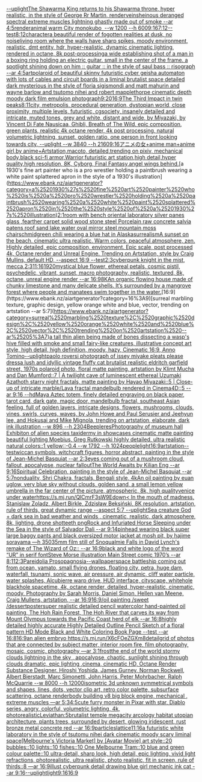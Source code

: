 [--uplight](https://www.ebank.nz/aiartgenerator?category=--uplight)[The Shawarma King returns to his Shawarma throne, hyper realistic, in the style of George Rr Martin, render](https://www.ebank.nz/aiartgenerator?category=The%2520Shawarma%2520King%2520returns%2520to%2520his%2520Shawarma%2520throne%2C%2520hyper%2520realistic%2C%2520in%2520the%2520style%2520of%2520George%2520Rr%2520Martin%2C%2520render)[veins](https://www.ebank.nz/aiartgenerator?category=veins)[heinous deranged spectral extreme muscles lightning ghastly made out of smoke --ar 4:5](https://www.ebank.nz/aiartgenerator?category=heinous%2520deranged%2520spectral%2520extreme%2520muscles%2520lightning%2520ghastly%2520made%2520out%2520of%2520smoke%2520--ar%25204%3A5)[render](https://www.ebank.nz/aiartgenerator?category=render)[animal warm City monokubo  --w 1200 --h 600](https://www.ebank.nz/aiartgenerator?category=animal%2520warm%2520City%2520monokubo%C2%A0%2520--w%25201200%2520--h%2520600)[9:16](https://www.ebank.nz/aiartgenerator?category=9%3A16)[7:12](https://www.ebank.nz/aiartgenerator?category=7%3A12)[--test](https://www.ebank.nz/aiartgenerator?category=--test)[8:12](https://www.ebank.nz/aiartgenerator?category=8%3A12)[character](https://www.ebank.nz/aiartgenerator?category=character)[a beautiful render of fogotten realities at dusk, no noise](https://www.ebank.nz/aiartgenerator?category=a%2520beautiful%2520render%2520of%2520fogotten%2520realities%2520at%2520dusk%2C%2520no%2520noise)[living room where the walls have sharp spikes, moody environment, realistic, dmt entity, hdr, hyper-realistic, dynamic cinematic lighting, rendered in octane, 8k post-processing](https://www.ebank.nz/aiartgenerator?category=living%2520room%2520where%2520the%2520walls%2520have%2520sharp%2520spikes%2C%2520moody%2520environment%2C%2520realistic%2C%2520dmt%2520entity%2C%2520hdr%2C%2520hyper-realistic%2C%2520dynamic%2520cinematic%2520lighting%2C%2520rendered%2520in%2520octane%2C%25208k%2520post-processing)[a wide establishing shot of a man in a boxing ring holding an electric guitar. small in the center of the frame. a spotlight shining down on him :: guitar :: in the style of saul bass :: risograph --ar 4:5](https://www.ebank.nz/aiartgenerator?category=a%2520wide%2520establishing%2520shot%2520of%2520a%2520man%2520in%2520a%2520boxing%2520ring%2520holding%2520an%2520electric%2520guitar.%2520small%2520in%2520the%2520center%2520of%2520the%2520frame.%2520a%2520spotlight%2520shining%2520down%2520on%2520him%2520%3A%3A%2520guitar%2520%3A%3A%2520in%2520the%2520style%2520of%2520saul%2520bass%2520%3A%3A%2520risograph%2520--ar%25204%3A5)[art](https://www.ebank.nz/aiartgenerator?category=art)[polaroid of beautiful skinny futuristic cyber geisha automaton with lots of cables and circuit boards in a liminal brutalist space detailed dark mysterious in the style of floria sigismondi and matt mahurin and wayne barlow and tsutomo nihei and robert mapplethorpe cinematic depth moody dark film emulsion photograph](https://www.ebank.nz/aiartgenerator?category=polaroid%2520of%2520beautiful%2520skinny%2520futuristic%2520cyber%2520geisha%2520automaton%2520with%2520lots%2520of%2520cables%2520and%2520circuit%2520boards%2520in%2520a%2520liminal%2520brutalist%2520space%2520detailed%2520dark%2520mysterious%2520in%2520the%2520style%2520of%2520floria%2520sigismondi%2520and%2520matt%2520mahurin%2520and%2520wayne%2520barlow%2520and%2520tsutomo%2520nihei%2520and%2520robert%2520mapplethorpe%2520cinematic%2520depth%2520moody%2520dark%2520film%2520emulsion%2520photograph)[9:20](https://www.ebank.nz/aiartgenerator?category=9%3A20)[16:9](https://www.ebank.nz/aiartgenerator?category=16%3A9)[The Third Impact in twin peaks](https://www.ebank.nz/aiartgenerator?category=The%2520Third%2520Impact%2520in%2520twin%2520peaks)[8:11](https://www.ebank.nz/aiartgenerator?category=8%3A11)[city, metropolis, procedural generation, dystopian world, close proximity, multiple levels, futuristic, cgsociety, insanely detailed and intricate, muted tones, grey and white, distant and wide, by Miyazaki, by Vincent Di Fate Nausicaa, Ghibli, Breath of The Wild, epic composition, green plants, realistic 4k octane render, 4k post processing, natural volumetric lightning, sunset, golden ratio, one person in front looking towards city, --uplight --w 3840 --h 2160](https://www.ebank.nz/aiartgenerator?category=city%2C%2520metropolis%2C%2520procedural%2520generation%2C%2520dystopian%2520world%2C%2520close%2520proximity%2C%2520multiple%2520levels%2C%2520futuristic%2C%2520cgsociety%2C%2520insanely%2520detailed%2520and%2520intricate%2C%2520muted%2520tones%2C%2520grey%2520and%2520white%2C%2520distant%2520and%2520wide%2C%2520by%2520Miyazaki%2C%2520by%2520Vincent%2520Di%2520Fate%2520Nausicaa%2C%2520Ghibli%2C%2520Breath%2520of%2520The%2520Wild%2C%2520epic%2520composition%2C%2520green%2520plants%2C%2520realistic%25204k%2520octane%2520render%2C%25204k%2520post%2520processing%2C%2520natural%2520volumetric%2520lightning%2C%2520sunset%2C%2520golden%2520ratio%2C%2520one%2520person%2520in%2520front%2520looking%2520towards%2520city%2C%2520--uplight%2520--w%25203840%2520--h%25202160)[9:16](https://www.ebank.nz/aiartgenerator?category=9%3A16)[アニメの女+anime man+anime girl,by anime+Artstation,macoto, detailed,trending on pixiv, mechanical body,black sci-fi armor,Warrior,futuristic art station,high detail,hyper quality,high resolution, 8K, Cyborg, Final Fantasy,angel wings behind.](https://www.ebank.nz/aiartgenerator?category=%E3%82%A2%E3%83%8B%E3%83%A1%E3%81%AE%E5%A5%B3%2Banime%2520man%2Banime%2520girl%2Cby%2520anime%2BArtstation%2Cmacoto%2C%2520detailed%2Ctrending%2520on%2520pixiv%2C%2520mechanical%2520body%2Cblack%2520sci-fi%2520armor%2CWarrior%2Cfuturistic%2520art%2520station%2Chigh%2520detail%2Chyper%2520quality%2Chigh%2520resolution%2C%25208K%2C%2520Cyborg%2C%2520Final%2520Fantasy%2Cangel%2520wings%2520behind.)[a 1930's fine art painter who is a pro wrestler holding a paintbrush wearing a white paint splattered apron in the style of a 1930's illustration](https://www.ebank.nz/aiartgenerator?category=a%25201930%27s%2520fine%2520art%2520painter%2520who%2520is%2520a%2520pro%2520wrestler%2520holding%2520a%2520paintbrush%2520wearing%2520a%2520white%2520paint%2520splattered%2520apron%2520in%2520the%2520style%2520of%2520a%25201930%27s%2520illustration)[2:1](https://www.ebank.nz/aiartgenerator?category=2%3A1)[room with bench oriental laboratory silver panes glass ,fearther carpet solid wood stone steel Porcelain raw concrete salvia patens roof sand lake water oval mirror steel mountain moss chair](https://www.ebank.nz/aiartgenerator?category=room%2520with%2520bench%2520oriental%2520laboratory%2520silver%2520panes%2520glass%2520%2Cfearther%2520carpet%2520solid%2520wood%2520stone%2520steel%2520Porcelain%2520raw%2520concrete%2520salvia%2520patens%2520roof%2520sand%2520lake%2520water%2520oval%2520mirror%2520steel%2520mountain%2520moss%2520chair)[schmid](https://www.ebank.nz/aiartgenerator?category=schmid)[green chili wearing a blue hat in Alaska](https://www.ebank.nz/aiartgenerator?category=green%2520chili%2520wearing%2520a%2520blue%2520hat%2520in%2520Alaska)[surrealism](https://www.ebank.nz/aiartgenerator?category=surrealism)[A sunset on the beach, cinematic ultra realistic. Warm colors, peaceful atmosphere, zen. Highly detailed, epic composition, environment. Epic scale, post processed 4k, Octane render and Unreal Engine. Trending on Artstation, style by Craig Mullins, default HD, --aspect 16:9 --test](https://www.ebank.nz/aiartgenerator?category=A%2520sunset%2520on%2520the%2520beach%2C%2520cinematic%2520ultra%2520realistic.%2520Warm%2520colors%2C%2520peaceful%2520atmosphere%2C%2520zen.%2520Highly%2520detailed%2C%2520epic%2520composition%2C%2520environment.%2520Epic%2520scale%2C%2520post%2520processed%25204k%2C%2520Octane%2520render%2520and%2520Unreal%2520Engine.%2520Trending%2520on%2520Artstation%2C%2520style%2520by%2520Craig%2520Mullins%2C%2520default%2520HD%2C%2520--aspect%252016%3A9%2520--test)[2:3](https://www.ebank.nz/aiartgenerator?category=2%3A3)[cyberpunk knight in the mist, mecca,](https://www.ebank.nz/aiartgenerator?category=cyberpunk%2520knight%2520in%2520the%2520mist%2C%2520mecca%2C)[2:3](https://www.ebank.nz/aiartgenerator?category=2%3A3)[11:16](https://www.ebank.nz/aiartgenerator?category=11%3A16)[1920](https://www.ebank.nz/aiartgenerator?category=1920)[mystical blue flower, ethereal petals, cosmic pistil, psychedelic, vibrant, sunset, macro photography, realistic, textured, 8k, octane, unreal engine render --ar 16:9](https://www.ebank.nz/aiartgenerator?category=mystical%2520blue%2520flower%2C%2520ethereal%2520petals%2C%2520cosmic%2520pistil%2C%2520psychedelic%2C%2520vibrant%2C%2520sunset%2C%2520macro%2520photography%2C%2520realistic%2C%2520textured%2C%25208k%2C%2520octane%2C%2520unreal%2520engine%2520render%2520--ar%252016%3A9)[8K](https://www.ebank.nz/aiartgenerator?category=8K)[An organic flowing house made of chunky limestone and many delicate shells. It’s surrounded by a mangrove forest where people and manatees swim together in the water.](https://www.ebank.nz/aiartgenerator?category=An%2520organic%2520flowing%2520house%2520made%2520of%2520chunky%2520limestone%2520and%2520many%2520delicate%2520shells.%2520It%E2%80%99s%2520surrounded%2520by%2520a%2520mangrove%2520forest%2520where%2520people%2520and%2520manatees%2520swim%2520together%2520in%2520the%2520water.)[16:9](https://www.ebank.nz/aiartgenerator?category=16%3A9)[surreal marbling texture, graphic design, yellow orange white and blue, vector, trending on artstation --ar 5:7](https://www.ebank.nz/aiartgenerator?category=surreal%2520marbling%2520texture%2C%2520graphic%2520design%2C%2520yellow%2520orange%2520white%2520and%2520blue%2C%2520vector%2C%2520trending%2520on%2520artstation%2520--ar%25205%3A7)[a tall thin alien being made of bones dissecting a wasp's hive filled with smoke and small fairy-like creatures, illustrative concept art style, high detail, high definition, moody, hazy, Cinematic 16:9, Anno Tomino](https://www.ebank.nz/aiartgenerator?category=a%2520tall%2520thin%2520alien%2520being%2520made%2520of%2520bones%2520dissecting%2520a%2520wasp%27s%2520hive%2520filled%2520with%2520smoke%2520and%2520small%2520fairy-like%2520creatures%2C%2520illustrative%2520concept%2520art%2520style%2C%2520high%2520detail%2C%2520high%2520definition%2C%2520moody%2C%2520hazy%2C%2520Cinematic%252016%3A9%2C%2520Anno%2520Tomino)[--uplight](https://www.ebank.nz/aiartgenerator?category=--uplight)[paolo roversi photograph of issey miyake pleats please dress](https://www.ebank.nz/aiartgenerator?category=paolo%2520roversi%2520photograph%2520of%2520issey%2520miyake%2520pleats%2520please%2520dress)[a lush and idyllic vintage fluffy cat brutalist realistic eldritch garfield street, 1970s polaroid photo, floral matte painting, artstation by Klimt Mucha and Dan Mumford::7 | A twilight cave of luminescent ethereal Uzumaki Azathoth starry night fractals, matte painting by Hayao Miyazaki::5 | Close-up of intricate marble/Lava fractal mandelbulb rendered in Cinema4D::5 --ar 9:16 --hd](https://www.ebank.nz/aiartgenerator?category=a%2520lush%2520and%2520idyllic%2520vintage%2520fluffy%2520cat%2520brutalist%2520realistic%2520eldritch%2520garfield%2520street%2C%25201970s%2520polaroid%2520photo%2C%2520floral%2520matte%2520painting%2C%2520artstation%2520by%2520Klimt%2520Mucha%2520and%2520Dan%2520Mumford%3A%3A7%2520%7C%2520A%2520twilight%2520cave%2520of%2520luminescent%2520ethereal%2520Uzumaki%2520Azathoth%2520starry%2520night%2520fractals%2C%2520matte%2520painting%2520by%2520Hayao%2520Miyazaki%3A%3A5%2520%7C%2520Close-up%2520of%2520intricate%2520marble/Lava%2520fractal%2520mandelbulb%2520rendered%2520in%2520Cinema4D%3A%3A5%2520--ar%25209%3A16%2520--hd)[Maya Aztec totem, finely detailed engraving on black paper, tarot card, dark gate, magic door, mandelbulb fractal, southeast Asian feeling, full of golden layers, intricate designs, flowers, mushrooms, clouds, vines, swirls, curves, waves, by John Howe and Paul Serusier and Jeehyun lee, and Hokusai and Mike Mignola, trending on artstation, elaborate, dark ink illustration --w 896 --h 2304](https://www.ebank.nz/aiartgenerator?category=Maya%2520Aztec%2520totem%2C%2520finely%2520detailed%2520engraving%2520on%2520black%2520paper%2C%2520tarot%2520card%2C%2520dark%2520gate%2C%2520magic%2520door%2C%2520mandelbulb%2520fractal%2C%2520southeast%2520Asian%2520feeling%2C%2520full%2520of%2520golden%2520layers%2C%2520intricate%2520designs%2C%2520flowers%2C%2520mushrooms%2C%2520clouds%2C%2520vines%2C%2520swirls%2C%2520curves%2C%2520waves%2C%2520by%2520John%2520Howe%2520and%2520Paul%2520Serusier%2520and%2520Jeehyun%2520lee%2C%2520and%2520Hokusai%2520and%2520Mike%2520Mignola%2C%2520trending%2520on%2520artstation%2C%2520elaborate%2C%2520dark%2520ink%2520illustration%2520--w%2520896%2520--h%25202304)[Beeple](https://www.ebank.nz/aiartgenerator?category=Beeple)[res](https://www.ebank.nz/aiartgenerator?category=res)[Photography of museum hall Exhibiton of alien species taxidermy in showcases cinematic matte painting beautiful lighting Moebius, Greg Rutkowski highly detailed, ultra realistic natural colors::1 yellow::-0.4 --w 1792 --h 1024](https://www.ebank.nz/aiartgenerator?category=Photography%2520of%2520museum%2520hall%2520Exhibiton%2520of%2520alien%2520species%2520taxidermy%2520in%2520showcases%2520cinematic%2520matte%2520painting%2520beautiful%2520lighting%2520Moebius%2C%2520Greg%2520Rutkowski%2520highly%2520detailed%2C%2520ultra%2520realistic%2520natural%2520colors%3A%3A1%2520yellow%3A%3A-0.4%2520--w%25201792%2520--h%25201024)[people](https://www.ebank.nz/aiartgenerator?category=people)[light](https://www.ebank.nz/aiartgenerator?category=light)[16:9](https://www.ebank.nz/aiartgenerator?category=16%3A9)[artstation--test](https://www.ebank.nz/aiartgenerator?category=artstation--test)[wiccan symbols, witchcraft figures, horror abstract, painting in the style of Jean-Michel Basquiat --ar 2:3](https://www.ebank.nz/aiartgenerator?category=wiccan%2520symbols%2C%2520witchcraft%2520figures%2C%2520horror%2520abstract%2C%2520painting%2520in%2520the%2520style%2520of%2520Jean-Michel%2520Basquiat%2520--ar%25202%3A3)[eyes coming out of a mushroom cloud, fallout, apocalypse, nuclear fallout](https://www.ebank.nz/aiartgenerator?category=eyes%2520coming%2520out%2520of%2520a%2520mushroom%2520cloud%2C%2520fallout%2C%2520apocalypse%2C%2520nuclear%2520fallout)[The World Awaits by Kilian Eng --ar 9:16](https://www.ebank.nz/aiartgenerator?category=The%2520World%2520Awaits%2520by%2520Kilian%2520Eng%2520--ar%25209%3A16)[Spiritual Celebration, painting in the style of Jean-Michel Basquiat --ar 5:7](https://www.ebank.nz/aiartgenerator?category=Spiritual%2520Celebration%2C%2520painting%2520in%2520the%2520style%2520of%2520Jean-Michel%2520Basquiat%2520--ar%25205%3A7)[nonduality, Shri Chakra, fractals, Bengali style, 4k](https://www.ebank.nz/aiartgenerator?category=nonduality%2C%2520Shri%2520Chakra%2C%2520fractals%2C%2520Bengali%2520style%2C%25204k)[An oil painting by euan uglow, very blue sky without clouds, golden sand, a small lemon yellow umbrella in the far center of the picture, atmospheric, 8k, high quality](https://www.ebank.nz/aiartgenerator?category=An%2520oil%2520painting%2520by%2520euan%2520uglow%2C%2520very%2520blue%2520sky%2520without%2520clouds%2C%2520golden%2520sand%2C%2520a%2520small%2520lemon%2520yellow%2520umbrella%2520in%2520the%2520far%2520center%2520of%2520the%2520picture%2C%2520atmospheric%2C%25208k%2C%2520high%2520quality)[venice under water](https://www.ebank.nz/aiartgenerator?category=venice%2520under%2520water)[<https://s.mj.run/QlCmrF3sW9E>](https://www.ebank.nz/aiartgenerator?category=%3Chttps%3A//s.mj.run/QlCmrF3sW9E%3E)[down](https://www.ebank.nz/aiartgenerator?category=down)[< In the mouth of madness, Stanislaw Zoladz, Albert Birkle, Zdzisław Beksiński, 8K resolution, artstation, rule of thirds, great dynamic range --aspect 5:7 --uplight](https://www.ebank.nz/aiartgenerator?category=%3C%2520In%2520the%2520mouth%2520of%2520madness%2C%2520Stanislaw%2520Zoladz%2C%2520Albert%2520Birkle%2C%2520Zdzis%C5%82aw%2520Beksi%C5%84ski%2C%25208K%2520resolution%2C%2520artstation%2C%2520rule%2520of%2520thirds%2C%2520great%2520dynamic%2520range%2520--aspect%25205%3A7%2520--uplight)[Sea creature God +  dark sea in bad weather and winds , cinematic, realistic, dark atmosphere, 8k, lighting, drone shot](https://www.ebank.nz/aiartgenerator?category=Sea%2520creature%2520God%2520%2B%2520%2520dark%2520sea%2520in%2520bad%2520weather%2520and%2520winds%2520%2C%2520cinematic%2C%2520realistic%2C%2520dark%2520atmosphere%2C%25208k%2C%2520lighting%2C%2520drone%2520shot)[teeth png](https://www.ebank.nz/aiartgenerator?category=teeth%2520png)[Rock and Infuriated Horse Sleeping under the Sea in the style of Salvador Dali --ar 9:14](https://www.ebank.nz/aiartgenerator?category=Rock%2520and%2520Infuriated%2520Horse%2520Sleeping%2520under%2520the%2520Sea%2520in%2520the%2520style%2520of%2520Salvador%2520Dali%2520--ar%25209%3A14)[pinhead wearing black super large baggy pants and black oversized motor jacket at mosh pit, by hajime sorayama —h 350](https://www.ebank.nz/aiartgenerator?category=pinhead%2520wearing%2520black%2520super%2520large%2520baggy%2520pants%2520and%2520black%2520oversized%2520motor%2520jacket%2520at%2520mosh%2520pit%2C%2520by%2520hajime%2520sorayama%2520%E2%80%94h%2520350)[35mm film still of Snoqualmie Falls in David Lynch's remake of The Wizard of Oz:: --ar 16:9](https://www.ebank.nz/aiartgenerator?category=35mm%2520film%2520still%2520of%2520Snoqualmie%2520Falls%2520in%2520David%2520Lynch%27s%2520remake%2520of%2520The%2520Wizard%2520of%2520Oz%3A%3A%2520--ar%252016%3A9)[black and white logo of the word “UR” in serif font](https://www.ebank.nz/aiartgenerator?category=black%2520and%2520white%2520logo%2520of%2520the%2520word%2520%E2%80%9CUR%E2%80%9D%2520in%2520serif%2520font)[Steve Morse illustration Main Street comic 1970’s --ar 8:11](https://www.ebank.nz/aiartgenerator?category=Steve%2520Morse%2520illustration%2520Main%2520Street%2520comic%25201970%E2%80%99s%2520--ar%25208%3A11)[2:3](https://www.ebank.nz/aiartgenerator?category=2%3A3)[Pareidolia Prosopagnosia](https://www.ebank.nz/aiartgenerator?category=Pareidolia%2520Prosopagnosia)[--wallpaper](https://www.ebank.nz/aiartgenerator?category=--wallpaper)[space battleship coming out from ocean, yamato, small flying drones, floating city, petra, huge dam, waterfall, tsunami, sonic wave, air pressure, air dynamic, cliff water particle, water splashes, Alcubierre warp drive, HUD interface, cityscape, whitehole blackhole spacetime, 4k, octane render, detailed, hyper-realistic, cinematic, moody, Photography by Sarah Morris, Daniel Simon, Hellen van Meene, Craig Mullens, artstation, --ar 16:9](https://www.ebank.nz/aiartgenerator?category=space%2520battleship%2520coming%2520out%2520from%2520ocean%2C%2520yamato%2C%2520small%2520flying%2520drones%2C%2520floating%2520city%2C%2520petra%2C%2520huge%2520dam%2C%2520waterfall%2C%2520tsunami%2C%2520sonic%2520wave%2C%2520air%2520pressure%2C%2520air%2520dynamic%2C%2520cliff%2520water%2520particle%2C%2520water%2520splashes%2C%2520Alcubierre%2520warp%2520drive%2C%2520HUD%2520interface%2C%2520cityscape%2C%2520whitehole%2520blackhole%2520spacetime%2C%25204k%2C%2520octane%2520render%2C%2520detailed%2C%2520hyper-realistic%2C%2520cinematic%2C%2520moody%2C%2520Photography%2520by%2520Sarah%2520Morris%2C%2520Daniel%2520Simon%2C%2520Hellen%2520van%2520Meene%2C%2520Craig%2520Mullens%2C%2520artstation%2C%2520--ar%252016%3A9)[16:9](https://www.ebank.nz/aiartgenerator?category=16%3A9)[/oil painting /sweet /dessert](https://www.ebank.nz/aiartgenerator?category=/oil%2520painting%2520/sweet%2520/dessert)[poster](https://www.ebank.nz/aiartgenerator?category=poster)[super realistic detailed pencil watercolor hand-painted oil painting, The Hoh Rain Forest, The Hoh River that carves its way from Mount Olympus towards the Pacific Coast herd of elk --ar 16:8](https://www.ebank.nz/aiartgenerator?category=super%2520realistic%2520detailed%2520pencil%2520watercolor%2520hand-painted%2520oil%2520painting%2C%2520The%2520Hoh%2520Rain%2520Forest%2C%2520The%2520Hoh%2520River%2520that%2520carves%2520its%2520way%2520from%2520Mount%2520Olympus%2520towards%2520the%2520Pacific%2520Coast%2520herd%2520of%2520elk%2520--ar%252016%3A8)[highly detailed highly accurate Highly Detailed Outline Pencil Sketch of a floral pattern HD Mode Black and White Coloring Book Page  --test --ar 16:8](https://www.ebank.nz/aiartgenerator?category=highly%2520detailed%2520highly%2520accurate%2520Highly%2520Detailed%2520Outline%2520Pencil%2520Sketch%2520of%2520a%2520floral%2520pattern%2520HD%2520Mode%2520Black%2520and%2520White%2520Coloring%2520Book%2520Page%2520%2520--test%2520--ar%252016%3A8)[16:9](https://www.ebank.nz/aiartgenerator?category=16%3A9)[an alien embryo <https://s.mj.run/X6cFOeZGXm8>](https://www.ebank.nz/aiartgenerator?category=an%2520alien%2520embryo%2520%3Chttps%3A//s.mj.run/X6cFOeZGXm8%3E)[detail](https://www.ebank.nz/aiartgenerator?category=detail)[grid of photos that are connected by subject matter, interior room fire, film photography, mosaic, cosmic, photography —ar 3:1](https://www.ebank.nz/aiartgenerator?category=grid%2520of%2520photos%2520that%2520are%2520connected%2520by%2520subject%2520matter%2C%2520interior%2520room%2520fire%2C%2520film%2520photography%2C%2520mosaic%2C%2520cosmic%2C%2520photography%2520%E2%80%94ar%25203%3A1)[frost](https://www.ebank.nz/aiartgenerator?category=frost)[the end of the world stormy clouds lightning in the sky , apocalypse, chaotic, sunlight shining through clouds dramatic, epic lighting ,cinema, cinematic HD, Octane Render Substance Designer. Hiroshi Yoshida, James Gurney, Norman Rockwell, Albert Bierstadt, Marc Simonetti, John Harris, Peter Mohrbacher, Ralph McQuarrie --w 8000 --h 12000](https://www.ebank.nz/aiartgenerator?category=the%2520end%2520of%2520the%2520world%2520stormy%2520clouds%2520lightning%2520in%2520the%2520sky%2520%2C%2520apocalypse%2C%2520chaotic%2C%2520sunlight%2520shining%2520through%2520clouds%2520dramatic%2C%2520epic%2520lighting%2520%2Ccinema%2C%2520cinematic%2520HD%2C%2520Octane%2520Render%2520Substance%2520Designer.%2520Hiroshi%2520Yoshida%2C%2520James%2520Gurney%2C%2520Norman%2520Rockwell%2C%2520Albert%2520Bierstadt%2C%2520Marc%2520Simonetti%2C%2520John%2520Harris%2C%2520Peter%2520Mohrbacher%2C%2520Ralph%2520McQuarrie%2520--w%25208000%2520--h%252012000)[isometric 3d unknown symmetrical symbols  and shapes, lines, dots, vector clip art, retro color palette, subsurface scattering, octane render](https://www.ebank.nz/aiartgenerator?category=isometric%25203d%2520unknown%2520symmetrical%2520symbols%2520%2520and%2520shapes%2C%2520lines%2C%2520dots%2C%2520vector%2520clip%2520art%2C%2520retro%2520color%2520palette%2C%2520subsurface%2520scattering%2C%2520octane%2520render)[body building v8 big block engine, mechanical , extreme muscles —ar 5:3](https://www.ebank.nz/aiartgenerator?category=body%2520building%2520v8%2520big%2520block%2520engine%2C%2520mechanical%2520%2C%2520extreme%2520muscles%2520%E2%80%94ar%25205%3A3)[4:5](https://www.ebank.nz/aiartgenerator?category=4%3A5)[cute furry monster in Pixar with star, Diablo series, angry, colorful, volumetric lighting, 4k, photorealistic](https://www.ebank.nz/aiartgenerator?category=cute%2520furry%2520monster%2520in%2520Pixar%2520with%2520star%2C%2520Diablo%2520series%2C%2520angry%2C%2520colorful%2C%2520volumetric%2520lighting%2C%25204k%2C%2520photorealistic)[Leviathan:5](https://www.ebank.nz/aiartgenerator?category=Leviathan%3A5)[brutalist temple megacity arcology habitat utopian architecture, plants trees, surrounded by desert, glowing iridescent, rust bronze metal concrete red --ar 16:9](https://www.ebank.nz/aiartgenerator?category=brutalist%2520temple%2520megacity%2520arcology%2520habitat%2520utopian%2520architecture%2C%2520plants%2520trees%2C%2520surrounded%2520by%2520desert%2C%2520glowing%2520iridescent%2C%2520rust%2520bronze%2520metal%2520concrete%2520red%2520--ar%252016%3A9)[particles](https://www.ebank.nz/aiartgenerator?category=particles)[lattice](https://www.ebank.nz/aiartgenerator?category=lattice)[11:16](https://www.ebank.nz/aiartgenerator?category=11%3A16)[a futuristic white laboratory in the style of tsutomu nihei dark cinematic moody scary liminal space](https://www.ebank.nz/aiartgenerator?category=a%2520futuristic%2520white%2520laboratory%2520in%2520the%2520style%2520of%2520tsutomu%2520nihei%2520dark%2520cinematic%2520moody%2520scary%2520liminal%2520space)[[Melbourne's Victoria Market] by [Avatar Movie] art style::20 bubbles::10 lights::10 fishes::10 One Melbourne Tram::10 blue and green colour palette::10 ultra-detail, sharp look, high detail, epic lighting, vivid light refractions, photorealistic, ultra realistic, photo realistic, fit in screen, rule of thirds::8 —ar 16:9](https://www.ebank.nz/aiartgenerator?category=%5BMelbourne%27s%2520Victoria%2520Market%5D%2520by%2520%5BAvatar%2520Movie%5D%2520art%2520style%3A%3A20%2520bubbles%3A%3A10%2520lights%3A%3A10%2520fishes%3A%3A10%2520One%2520Melbourne%2520Tram%3A%3A10%2520blue%2520and%2520green%2520colour%2520palette%3A%3A10%2520ultra-detail%2C%2520sharp%2520look%2C%2520high%2520detail%2C%2520epic%2520lighting%2C%2520vivid%2520light%2520refractions%2C%2520photorealistic%2C%2520ultra%2520realistic%2C%2520photo%2520realistic%2C%2520fit%2520in%2520screen%2C%2520rule%2520of%2520thirds%3A%3A8%2520%E2%80%94ar%252016%3A9)[illust cyberpunk detail drawing blue girl mechanic ink cat --ar 9:16](https://www.ebank.nz/aiartgenerator?category=illust%2520cyberpunk%2520detail%2520drawing%2520blue%2520girl%2520mechanic%2520ink%2520cat%2520--ar%25209%3A16)[--uplight](https://www.ebank.nz/aiartgenerator?category=--uplight)[light](https://www.ebank.nz/aiartgenerator?category=light)[9:16](https://www.ebank.nz/aiartgenerator?category=9%3A16)[16:9](https://www.ebank.nz/aiartgenerator?category=16%3A9)